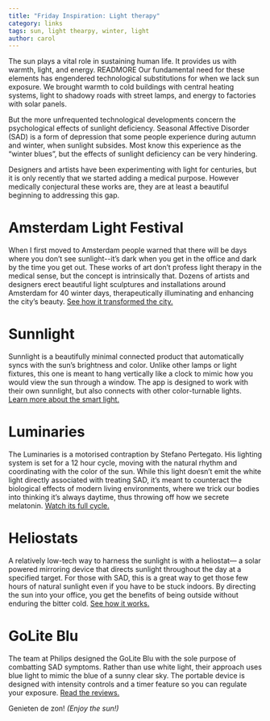 ```yaml
---
title: "Friday Inspiration: Light therapy"
category: links
tags: sun, light thearpy, winter, light
author: carol
---
```


The sun plays a vital role in sustaining human life. It provides us with warmth, light, and energy. READMORE Our fundamental need for these elements has engendered technological substitutions for when we lack sun exposure. We brought warmth to cold buildings with central heating systems, light to shadowy roads with street lamps, and energy to factories with solar panels. 

But the more unfrequented technological developments concern the psychological effects of sunlight deficiency. Seasonal Affective Disorder (SAD) is a form of depression that some people experience during autumn and winter, when sunlight subsides. Most know this experience as the “winter blues”, but the effects of sunlight deficiency can be very hindering.

Designers and artists have been experimenting with light for centuries, but it is only recently that we started adding a medical purpose. However medically conjectural these works are, they are at least a beautiful beginning to addressing this gap.

# Amsterdam Light Festival
When I first moved to Amsterdam people warned that there will be days where you don’t see sunlight--it’s dark when you get in the office and dark by the time you get out. These works of art don’t profess light therapy in the medical sense, but the concept is intrinsically that. Dozens of artists and designers erect beautiful light sculptures and installations around Amsterdam for 40 winter days, therapeutically illuminating and enhancing the city’s beauty. [See how it transformed the city.](http://www.amsterdamlightfestival.com/en/)

# Sunnlight
Sunnlight is a beautifully minimal connected product that automatically syncs with the sun’s brightness and color. Unlike other lamps or light fixtures, this one is meant to hang vertically like a clock to mimic how you would view the sun through a window. The app is designed to work with their own sunnlight, but also connects with other color-turnable lights. [Learn more about the smart light.](http://sunnlight.com/)

# Luminaries 
The Luminaries is a motorised contraption by Stefano Pertegato. His lighting system is set for a 12 hour cycle, moving with the natural rhythm and coordinating with the color of the sun. While this light doesn’t emit the white light directly associated with treating SAD, it’s meant to counteract the biological effects of modern living environments, where we trick our bodies into thinking it’s always daytime, thus throwing off how we secrete melatonin. [Watch its full cycle.](http://vimeo.com/45076098)

# Heliostats
A relatively low-tech way to harness the sunlight is with a heliostat— a solar powered mirroring device that directs sunlight throughout the day at a specified target. For those with SAD, this is a great way to get those few hours of natural sunlight even if you have to be stuck indoors. By directing the sun into your office, you get the benefits of being outside without enduring the bitter cold. [See how it works.](http://en.wikipedia.org/wiki/Heliostat)

# GoLite Blu
The team at Philips designed the GoLite Blu with the sole purpose of combatting SAD symptoms. Rather than use white light, their approach uses blue light to mimic the blue of a sunny clear sky. The portable device is designed with intensity controls and a timer feature so you can regulate your exposure. [Read the reviews.](http://www.cnet.com/news/philips-golite-cure-for-winter-blues/)

Genieten de zon! _(Enjoy the sun!)_